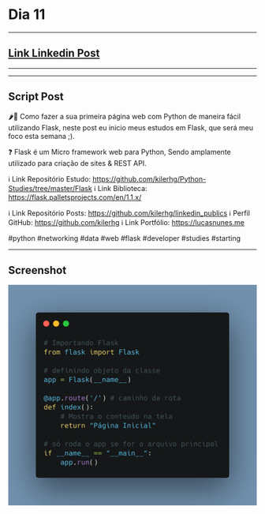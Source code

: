 # Dia 11

---
## [Link Linkedin Post](https://www.linkedin.com/posts/lucasnunesdeassis_python-networking-data-activity-6792566990348386304-nHBJ)
---
---
## Script Post

🌶️🐍 Como fazer a sua primeira página web com Python de maneira fácil utilizando Flask, neste post eu inicio meus estudos em Flask, que será meu foco esta semana ;).

❓ Flask é um Micro framework web para Python, Sendo amplamente utilizado para criação de sites & REST API.

ℹ️ Link Repositório Estudo: https://github.com/kilerhg/Python-Studies/tree/master/Flask
ℹ️ Link Biblioteca: https://flask.palletsprojects.com/en/1.1.x/


ℹ️ Link Repositório Posts: https://github.com/kilerhg/linkedin_publics
ℹ️ Perfil GitHub: https://github.com/kilerhg
ℹ️ Link Portfólio: https://lucasnunes.me

#python #networking #data #web #flask #developer #studies #starting

---

## Screenshot

![foto](./inicio_estudos_flask.png)

